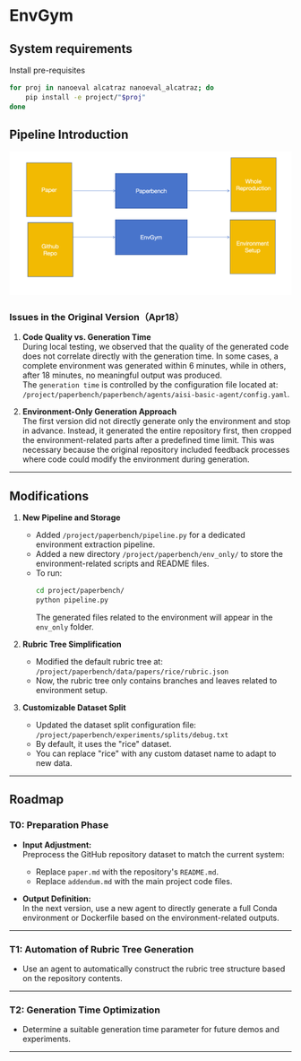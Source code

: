 # EnvGym

## System requirements

Install pre-requisites

```bash
for proj in nanoeval alcatraz nanoeval_alcatraz; do
    pip install -e project/"$proj"
done
```

## Pipeline Introduction

![Image 1](./assets/img1.png)

### Issues in the Original Version（Apr18）

1. **Code Quality vs. Generation Time**  
   During local testing, we observed that the quality of the generated code does not correlate directly with the generation time. In some cases, a complete environment was generated within 6 minutes, while in others, after 18 minutes, no meaningful output was produced.  
   The `generation time` is controlled by the configuration file located at:  
   `/project/paperbench/paperbench/agents/aisi-basic-agent/config.yaml`.

2. **Environment-Only Generation Approach**  
   The first version did not directly generate only the environment and stop in advance. Instead, it generated the entire repository first, then cropped the environment-related parts after a predefined time limit. This was necessary because the original repository included feedback processes where code could modify the environment during generation.

---

## Modifications

1. **New Pipeline and Storage**

   - Added `/project/paperbench/pipeline.py` for a dedicated environment extraction pipeline.
   - Added a new directory `/project/paperbench/env_only/` to store the environment-related scripts and README files.
   - To run:
     ```bash
     cd project/paperbench/
     python pipeline.py
     ```
     The generated files related to the environment will appear in the `env_only` folder.

2. **Rubric Tree Simplification**

   - Modified the default rubric tree at:  
     `/project/paperbench/data/papers/rice/rubric.json`
   - Now, the rubric tree only contains branches and leaves related to environment setup.

3. **Customizable Dataset Split**
   - Updated the dataset split configuration file:  
     `/project/paperbench/experiments/splits/debug.txt`
   - By default, it uses the "rice" dataset.
   - You can replace "rice" with any custom dataset name to adapt to new data.

---

## Roadmap

### T0: Preparation Phase

- **Input Adjustment:**  
  Preprocess the GitHub repository dataset to match the current system:

  - Replace `paper.md` with the repository's `README.md`.
  - Replace `addendum.md` with the main project code files.

- **Output Definition:**  
  In the next version, use a new agent to directly generate a full Conda environment or Dockerfile based on the environment-related outputs.

---

### T1: Automation of Rubric Tree Generation

- Use an agent to automatically construct the rubric tree structure based on the repository contents.

---

### T2: Generation Time Optimization

- Determine a suitable generation time parameter for future demos and experiments.

---
